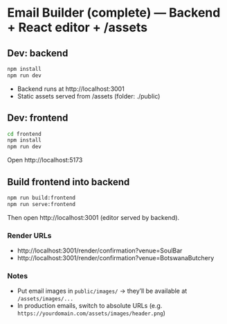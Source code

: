 # Email Builder (complete) — Backend + React editor + /assets

## Dev: backend
```bash
npm install
npm run dev
```

- Backend runs at http://localhost:3001
- Static assets served from /assets (folder: ./public)

## Dev: frontend
```bash
cd frontend
npm install
npm run dev
```
Open http://localhost:5173

## Build frontend into backend
```bash
npm run build:frontend
npm run serve:frontend
```
Then open http://localhost:3001 (editor served by backend).

### Render URLs
- http://localhost:3001/render/confirmation?venue=SoulBar
- http://localhost:3001/render/confirmation?venue=BotswanaButchery

### Notes
- Put email images in `public/images/` → they’ll be available at `/assets/images/...`
- In production emails, switch to absolute URLs (e.g. `https://yourdomain.com/assets/images/header.png`)
